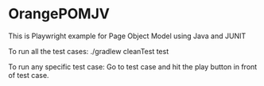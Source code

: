 # OrangePOMJV

This is Playwright example for Page Object Model using Java and JUNIT

To run all the test cases:
./gradlew cleanTest test

To run any specific test case:
Go to test case and hit the play button in front of test case.
